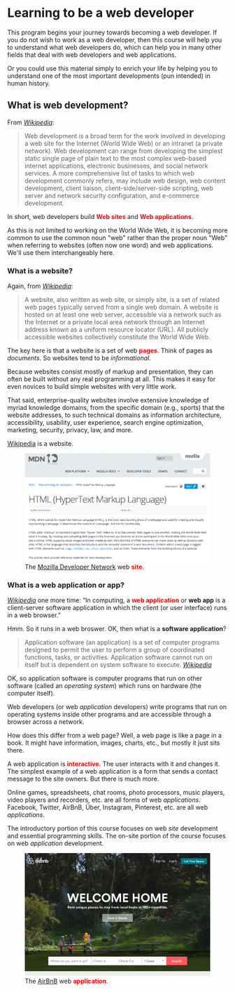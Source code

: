 # Learning to be a web developer

This program begins your journey towards becoming a web developer. If you do not wish to work as a web developer, then this course will help you to understand what web developers do, which can help you in many other fields that deal with web developers and web applications.

Or you could use this material simply to enrich your life by helping you to understand one of the most important developments (pun intended) in human history.

## What is web development?

From <cite><a href="https://en.wikipedia.org/wiki/Web_development">Wikipedia</a></cite>:

> Web development is a broad term for the work involved in developing a web site for the Internet (World Wide Web) or an intranet (a private network). Web development can range from developing the simplest static single page of plain text to the most complex web-based internet applications, electronic businesses, and social network services. A more comprehensive list of tasks to which web development commonly refers, may include web design, web content development, client liaison, client-side/server-side scripting, web server and network security configuration, and e-commerce development.

In short, web developers build <strong style="color:red">Web sites</strong> and <strong style="color:red">Web applications</strong>.

As this is not limited to working on the World Wide Web, it is becoming more common to use the common noun "web" rather than the proper noun "Web" when referring to websites (often now one word) and web applications. We'll use them interchangeably here.

### What is a website?

Again, from <cite><a href="https://en.wikipedia.org/wiki/Website">Wikipedia</a></cite>:

> A website, also written as web site, or simply site, is a set of related web pages typically served from a single web domain. A website is hosted on at least one web server, accessible via a network such as the Internet or a private local area network through an Internet address known as a uniform resource locator (URL). All publicly accessible websites collectively constitute the World Wide Web.

The key here is that a website is a set of web <strong style="color:red">pages</strong>. Think of pages as *documents*. So websites tend to be *informational*.

Because websites consist mostly of markup and presentation, they can often be built without any real programming at all. This makes it easy for even novices to build simple websites with very little work.

That said, enterprise-quality websites involve extensive knowledge of myriad knowledge domains, from the specific domain (e.g., sports) that the website addresses, to such technical domains as information architecture, accessibility, usability, user experience, search engine optimization, marketing, security, privacy, law, and more.

[Wikipedia](https://en.wikipedia.org/) is a website.

<figure>
  <img src="/images/mdn-web-site.png" alt="Mozilla Developer Network (MDN)">
  <figcaption>
    The <a href="https://developer.mozilla.org/">Mozilla Developer Network</a> web <strong style="color:red">site</strong>.
  </figcaption>
</figure>

### What is a web application or app?

<cite><a href="https://en.wikipedia.org/wiki/Web_application">Wikipedia</a></cite> one more time: &ldquo;In computing, a <strong style="color:red">web application</strong> or **web app** is a client-server software application in which the client (or user interface) runs in a web browser.&rdquo;

Hmm. So it runs in a web broswer. OK, then what is a **software application**?

> Application software (an application) is a set of computer programs designed to permit the user to perform a group of coordinated functions, tasks, or activities. Application software cannot run on itself but is dependent on system software to execute. <cite><a href="https://en.wikipedia.org/wiki/Application_software">Wikipedia</a></cite>

OK, so application software is computer programs that run on other software (called an *operating system*) which runs on hardware (the computer itself).

Web developers (or web *application* developers) write programs that run on operating systems inside other programs and are accessible through a browser across a network.

How does this differ from a web page? Well, a web page is like a page in a book. It might have information, images, charts, etc., but mostly it just sits there.

A web application is <strong style="color:red">interactive</strong>. The user interacts with it and changes it. The simplest example of a web application is a form that sends a contact message to the site owners. But there is much more.

Online games, spreadsheets, chat rooms, photo processors, music players, video players and recorders, etc. are all forms of web *applications*. Facebook, Twitter, AirBnB, Über, Instagram, Pinterest, etc. are all web *applications*.

The introductory portion of this course focuses on web *site* development and essential programming skills. The on-site portion of the course focuses on web *application* development.

<figure>
  <img src="/images/airbnb-web-app.png" alt="AirBnB web application">
  <figcaption>
    The <a href="https://www.airbnb.com/">AirBnB</a> web <strong style="color:red">application</strong>.
  </figcaption>
</figure>

